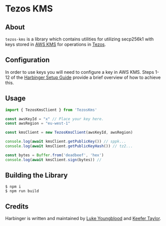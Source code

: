 # Tezos KMS

## About 

`tezos-kms` is a library which contains utilities for utilizing secp256k1 with keys stored in [AWS KMS](https://aws.amazon.com/kms/) for operations in [Tezos](https://tezos.com/). 

## Configuration

In order to use keys you will need to configure a key in AWS KMS. Steps 1-12 of the [Harbinger Setup Guide](https://github.com/tacoinfra/harbinger-signer#setup-instructions) provide a brief overview of how to achieve this.

## Usage

```js
import { TezosKmsClient } from 'TezosKms'

const awsKeyId = "x" // Place your key here.
const awsRegion = "eu-west-1"

const kmsClient = new TezosKmsClient(awsKeyId, awsRegion)

console.log(await kmsClient.getPublicKey()) // sppk...
console.log(await kmsClient.getPublicKeyHash()) // tz2...

const bytes = Buffer.from('deadbeef', 'hex')
console.log(await kmsClient.sign(bytes)) // 
```

## Building the Library

```shell
$ npm i
$ npm run build
```

## Credits

Harbinger is written and maintained by [Luke Youngblood](https://github.com/lyoungblood) and [Keefer Taylor](https://github.com/keefertaylor). 

